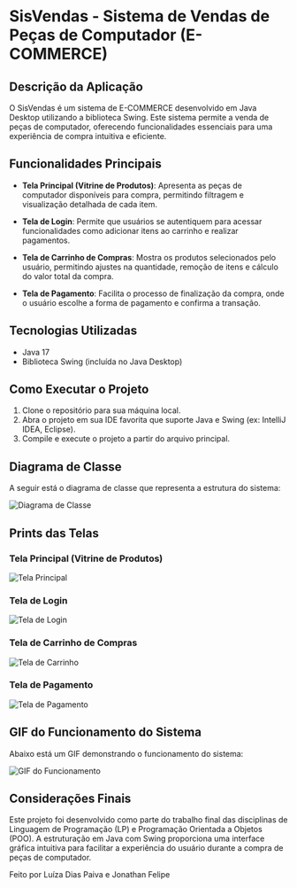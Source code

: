 # SisVendas - Sistema de Vendas de Peças de Computador (E-COMMERCE)

## Descrição da Aplicação
O SisVendas é um sistema de E-COMMERCE desenvolvido em Java Desktop utilizando a biblioteca Swing. Este sistema permite a venda de peças de computador, oferecendo funcionalidades essenciais para uma experiência de compra intuitiva e eficiente.

## Funcionalidades Principais
- **Tela Principal (Vitrine de Produtos)**: Apresenta as peças de computador disponíveis para compra, permitindo filtragem e visualização detalhada de cada item.
  
- **Tela de Login**: Permite que usuários se autentiquem para acessar funcionalidades como adicionar itens ao carrinho e realizar pagamentos.

- **Tela de Carrinho de Compras**: Mostra os produtos selecionados pelo usuário, permitindo ajustes na quantidade, remoção de itens e cálculo do valor total da compra.

- **Tela de Pagamento**: Facilita o processo de finalização da compra, onde o usuário escolhe a forma de pagamento e confirma a transação.

## Tecnologias Utilizadas
- Java 17
- Biblioteca Swing (incluída no Java Desktop)

## Como Executar o Projeto
1. Clone o repositório para sua máquina local.
2. Abra o projeto em sua IDE favorita que suporte Java e Swing (ex: IntelliJ IDEA, Eclipse).
3. Compile e execute o projeto a partir do arquivo principal.

## Diagrama de Classe
A seguir está o diagrama de classe que representa a estrutura do sistema:

![Diagrama de Classe](diagrama_classe.png)

## Prints das Telas

### Tela Principal (Vitrine de Produtos)
![Tela Principal](tela_principal.png)

### Tela de Login
![Tela de Login](tela_login.png)

### Tela de Carrinho de Compras
![Tela de Carrinho](tela_carrinho.png)

### Tela de Pagamento
![Tela de Pagamento](tela_pagamento.png)

## GIF do Funcionamento do Sistema
Abaixo está um GIF demonstrando o funcionamento do sistema:

![GIF do Funcionamento](funcionamento.gif)

## Considerações Finais
Este projeto foi desenvolvido como parte do trabalho final das disciplinas de Linguagem de Programação (LP) e Programação Orientada a Objetos (POO). A estruturação em Java com Swing proporciona uma interface gráfica intuitiva para facilitar a experiência do usuário durante a compra de peças de computador. 

Feito por Luíza Dias Paiva e Jonathan Felipe

